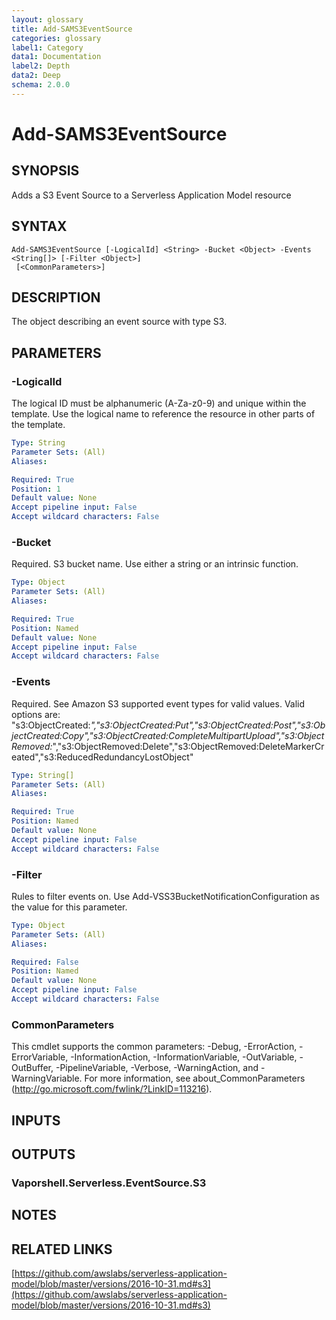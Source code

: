 ```yaml
---
layout: glossary
title: Add-SAMS3EventSource
categories: glossary
label1: Category
data1: Documentation
label2: Depth
data2: Deep
schema: 2.0.0
---
```


# Add-SAMS3EventSource

## SYNOPSIS
Adds a S3 Event Source to a Serverless Application Model resource

## SYNTAX

```
Add-SAMS3EventSource [-LogicalId] <String> -Bucket <Object> -Events <String[]> [-Filter <Object>]
 [<CommonParameters>]
```

## DESCRIPTION
The object describing an event source with type S3.

## PARAMETERS

### -LogicalId
The logical ID must be alphanumeric (A-Za-z0-9) and unique within the template.
Use the logical name to reference the resource in other parts of the template.

```yaml
Type: String
Parameter Sets: (All)
Aliases:

Required: True
Position: 1
Default value: None
Accept pipeline input: False
Accept wildcard characters: False
```

### -Bucket
Required.
S3 bucket name.
Use either a string or an intrinsic function.

```yaml
Type: Object
Parameter Sets: (All)
Aliases:

Required: True
Position: Named
Default value: None
Accept pipeline input: False
Accept wildcard characters: False
```

### -Events
Required.
See Amazon S3 supported event types for valid values.
Valid options are: "s3:ObjectCreated:*","s3:ObjectCreated:Put","s3:ObjectCreated:Post","s3:ObjectCreated:Copy","s3:ObjectCreated:CompleteMultipartUpload","s3:ObjectRemoved:*","s3:ObjectRemoved:Delete","s3:ObjectRemoved:DeleteMarkerCreated","s3:ReducedRedundancyLostObject"

```yaml
Type: String[]
Parameter Sets: (All)
Aliases:

Required: True
Position: Named
Default value: None
Accept pipeline input: False
Accept wildcard characters: False
```

### -Filter
Rules to filter events on.
Use Add-VSS3BucketNotificationConfiguration as the value for this parameter.

```yaml
Type: Object
Parameter Sets: (All)
Aliases:

Required: False
Position: Named
Default value: None
Accept pipeline input: False
Accept wildcard characters: False
```

### CommonParameters
This cmdlet supports the common parameters: -Debug, -ErrorAction, -ErrorVariable, -InformationAction, -InformationVariable, -OutVariable, -OutBuffer, -PipelineVariable, -Verbose, -WarningAction, and -WarningVariable.
For more information, see about_CommonParameters (http://go.microsoft.com/fwlink/?LinkID=113216).

## INPUTS

## OUTPUTS

### Vaporshell.Serverless.EventSource.S3

## NOTES

## RELATED LINKS

[https://github.com/awslabs/serverless-application-model/blob/master/versions/2016-10-31.md#s3](https://github.com/awslabs/serverless-application-model/blob/master/versions/2016-10-31.md#s3)

